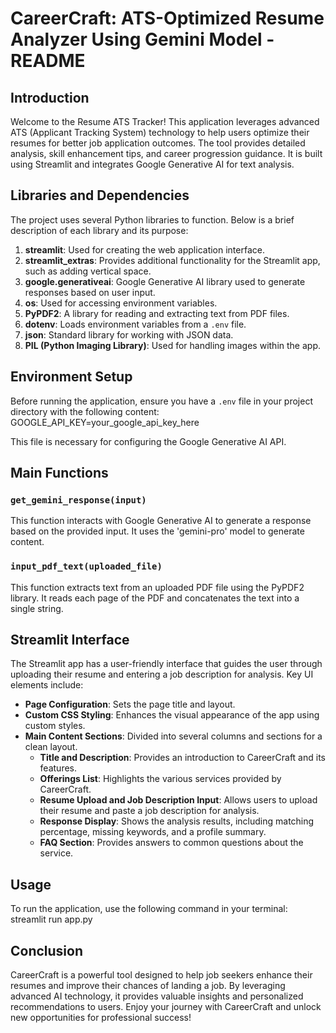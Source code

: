 # CareerCraft: ATS-Optimized Resume Analyzer Using Gemini Model - README

## Introduction
Welcome to the Resume ATS Tracker! This application leverages advanced ATS (Applicant Tracking System) technology to help users optimize their resumes for better job application outcomes. The tool provides detailed analysis, skill enhancement tips, and career progression guidance. It is built using Streamlit and integrates Google Generative AI for text analysis.

## Libraries and Dependencies
The project uses several Python libraries to function. Below is a brief description of each library and its purpose:

1. **streamlit**: Used for creating the web application interface.
2. **streamlit_extras**: Provides additional functionality for the Streamlit app, such as adding vertical space.
3. **google.generativeai**: Google Generative AI library used to generate responses based on user input.
4. **os**: Used for accessing environment variables.
5. **PyPDF2**: A library for reading and extracting text from PDF files.
6. **dotenv**: Loads environment variables from a `.env` file.
7. **json**: Standard library for working with JSON data.
8. **PIL (Python Imaging Library)**: Used for handling images within the app.

## Environment Setup
Before running the application, ensure you have a `.env` file in your project directory with the following content:
  GOOGLE_API_KEY=your_google_api_key_here


This file is necessary for configuring the Google Generative AI API.

## Main Functions

### `get_gemini_response(input)`
This function interacts with Google Generative AI to generate a response based on the provided input. It uses the 'gemini-pro' model to generate content.

### `input_pdf_text(uploaded_file)`
This function extracts text from an uploaded PDF file using the PyPDF2 library. It reads each page of the PDF and concatenates the text into a single string.

## Streamlit Interface
The Streamlit app has a user-friendly interface that guides the user through uploading their resume and entering a job description for analysis. Key UI elements include:

- **Page Configuration**: Sets the page title and layout.
- **Custom CSS Styling**: Enhances the visual appearance of the app using custom styles.
- **Main Content Sections**: Divided into several columns and sections for a clean layout.
  - **Title and Description**: Provides an introduction to CareerCraft and its features.
  - **Offerings List**: Highlights the various services provided by CareerCraft.
  - **Resume Upload and Job Description Input**: Allows users to upload their resume and paste a job description for analysis.
  - **Response Display**: Shows the analysis results, including matching percentage, missing keywords, and a profile summary.
  - **FAQ Section**: Provides answers to common questions about the service.

## Usage
To run the application, use the following command in your terminal:
  streamlit run app.py

## Conclusion
CareerCraft is a powerful tool designed to help job seekers enhance their resumes and improve their chances of landing a job. By leveraging advanced AI technology, it provides valuable insights and personalized recommendations to users. Enjoy your journey with CareerCraft and unlock new opportunities for professional success!

